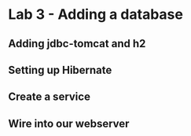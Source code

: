 # Lab 3 - Adding a database

## Adding jdbc-tomcat and h2

## Setting up Hibernate

## Create a service

## Wire into our webserver


